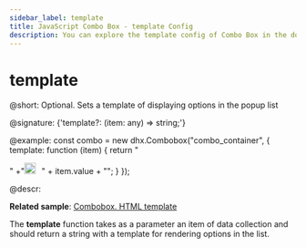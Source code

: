 ```yaml
---
sidebar_label: template
title: JavaScript Combo Box - template Config 
description: You can explore the template config of Combo Box in the documentation of the DHTMLX JavaScript UI library. Browse developer guides and API reference, try out code examples and live demos, and download a free 30-day evaluation version of DHTMLX Suite 7.
---
```


# template

@short: Optional. Sets a template of displaying options in the popup list

@signature: {'template?: (item: any) => string;'}

@example:
const combo = new dhx.Combobox("combo_container", {
    template: function (item) {
      return "<div style='display:inline-block'>"
      +"<img style='width:20px;height:20px;margin-right:10px;' src="+item.src+"></div>" 
      + item.value + "</div>";
    }
});

@descr:

**Related sample**: [Combobox. HTML template](https://snippet.dhtmlx.com/z7cpj76i)

The **template** function takes as a parameter an item of data collection and should return a string with a template for rendering options in the list.

[comment]: # (@related: combobox/how_to_start.md#initialize-combobox combobox/configuration.md#template-for-combobox-options)
